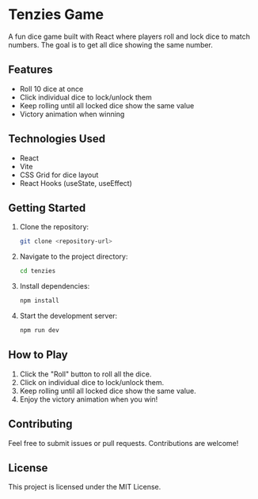 # Tenzies Game

A fun dice game built with React where players roll and lock dice to match numbers. The goal is to get all dice showing the same number.

## Features

- Roll 10 dice at once
- Click individual dice to lock/unlock them
- Keep rolling until all locked dice show the same value
- Victory animation when winning 

## Technologies Used

- React 
- Vite
- CSS Grid for dice layout
- React Hooks (useState, useEffect)

## Getting Started

1. Clone the repository:
    ```sh
    git clone <repository-url>
    ```
2. Navigate to the project directory:
    ```sh
    cd tenzies
    ```
3. Install dependencies:
    ```sh
    npm install
    ```
4. Start the development server:
    ```sh
    npm run dev
    ```

## How to Play

1. Click the "Roll" button to roll all the dice.
2. Click on individual dice to lock/unlock them.
3. Keep rolling until all locked dice show the same value.
4. Enjoy the victory animation when you win!

## Contributing

Feel free to submit issues or pull requests. Contributions are welcome!

## License

This project is licensed under the MIT License.